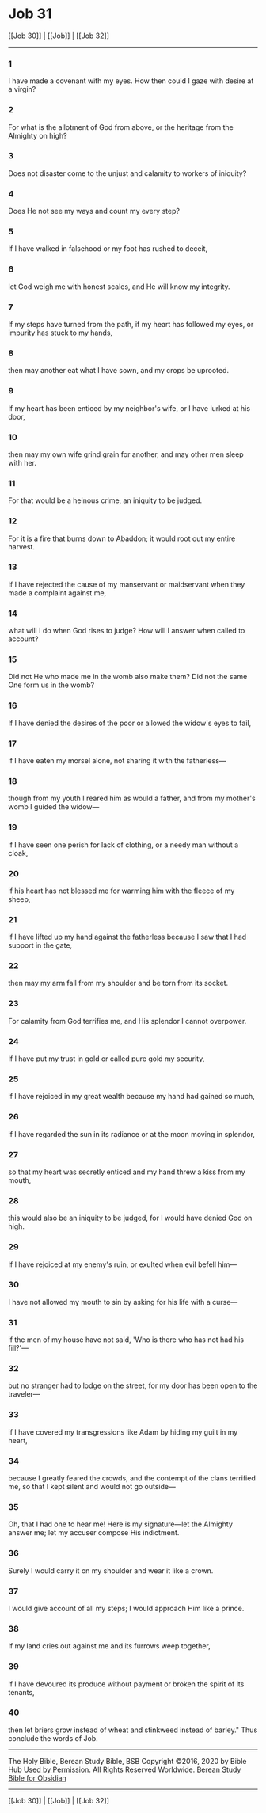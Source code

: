 # Job 31

[[Job 30]] | [[Job]] | [[Job 32]]

---

### 1
I have made a covenant with my eyes. How then could I gaze with desire at a virgin?

### 2
For what is the allotment of God from above, or the heritage from the Almighty on high?

### 3
Does not disaster come to the unjust and calamity to workers of iniquity?

### 4
Does He not see my ways and count my every step?

### 5
If I have walked in falsehood or my foot has rushed to deceit,

### 6
let God weigh me with honest scales, and He will know my integrity.

### 7
If my steps have turned from the path, if my heart has followed my eyes, or impurity has stuck to my hands,

### 8
then may another eat what I have sown, and my crops be uprooted.

### 9
If my heart has been enticed by my neighbor's wife, or I have lurked at his door,

### 10
then may my own wife grind grain for another, and may other men sleep with her.

### 11
For that would be a heinous crime, an iniquity to be judged.

### 12
For it is a fire that burns down to Abaddon; it would root out my entire harvest.

### 13
If I have rejected the cause of my manservant or maidservant when they made a complaint against me,

### 14
what will I do when God rises to judge? How will I answer when called to account?

### 15
Did not He who made me in the womb also make them? Did not the same One form us in the womb?

### 16
If I have denied the desires of the poor or allowed the widow's eyes to fail,

### 17
if I have eaten my morsel alone, not sharing it with the fatherless—

### 18
though from my youth I reared him as would a father, and from my mother's womb I guided the widow—

### 19
if I have seen one perish for lack of clothing, or a needy man without a cloak,

### 20
if his heart has not blessed me for warming him with the fleece of my sheep,

### 21
if I have lifted up my hand against the fatherless because I saw that I had support in the gate,

### 22
then may my arm fall from my shoulder and be torn from its socket.

### 23
For calamity from God terrifies me, and His splendor I cannot overpower.

### 24
If I have put my trust in gold or called pure gold my security,

### 25
if I have rejoiced in my great wealth because my hand had gained so much,

### 26
if I have regarded the sun in its radiance or at the moon moving in splendor,

### 27
so that my heart was secretly enticed and my hand threw a kiss from my mouth,

### 28
this would also be an iniquity to be judged, for I would have denied God on high.

### 29
If I have rejoiced at my enemy's ruin, or exulted when evil befell him—

### 30
I have not allowed my mouth to sin by asking for his life with a curse—

### 31
if the men of my house have not said, 'Who is there who has not had his fill?'—

### 32
but no stranger had to lodge on the street, for my door has been open to the traveler—

### 33
if I have covered my transgressions like Adam by hiding my guilt in my heart,

### 34
because I greatly feared the crowds, and the contempt of the clans terrified me, so that I kept silent and would not go outside—

### 35
Oh, that I had one to hear me! Here is my signature—let the Almighty answer me; let my accuser compose His indictment.

### 36
Surely I would carry it on my shoulder and wear it like a crown.

### 37
I would give account of all my steps; I would approach Him like a prince.

### 38
If my land cries out against me and its furrows weep together,

### 39
if I have devoured its produce without payment or broken the spirit of its tenants,

### 40
then let briers grow instead of wheat and stinkweed instead of barley." Thus conclude the words of Job.

---

The Holy Bible, Berean Study Bible, BSB
Copyright ©2016, 2020 by Bible Hub
[Used by Permission](https://berean.bible/terms.htm). All Rights Reserved Worldwide.
[Berean Study Bible for Obsidian](https://github.com/gapmiss/berean-study-bible-for-obsidian)

---

[[Job 30]] | [[Job]] | [[Job 32]]

